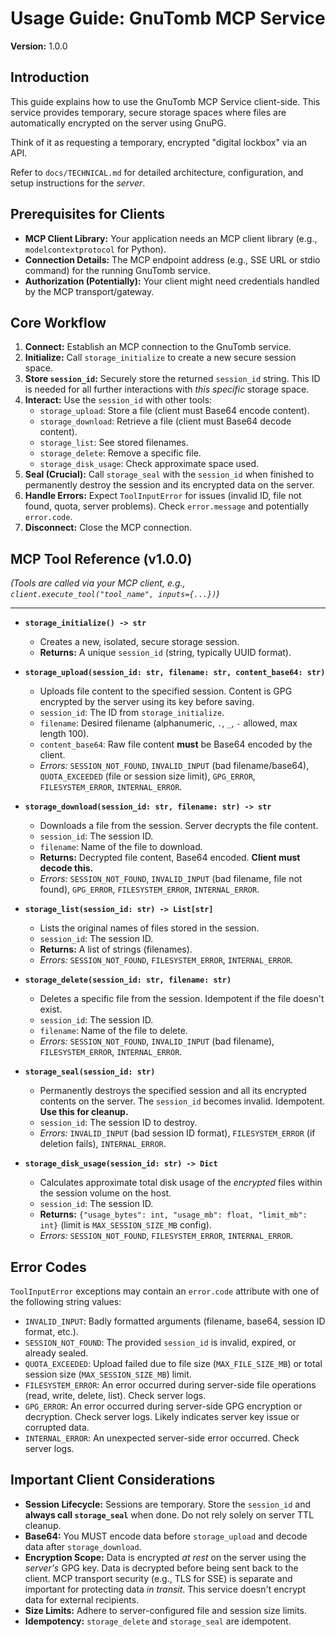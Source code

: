 # Usage Guide: GnuTomb MCP Service

**Version:** 1.0.0

## Introduction

This guide explains how to use the GnuTomb MCP Service client-side. This service provides temporary, secure storage spaces where files are automatically encrypted on the server using GnuPG.

Think of it as requesting a temporary, encrypted "digital lockbox" via an API.

Refer to `docs/TECHNICAL.md` for detailed architecture, configuration, and setup instructions for the *server*.

## Prerequisites for Clients

*   **MCP Client Library:** Your application needs an MCP client library (e.g., `modelcontextprotocol` for Python).
*   **Connection Details:** The MCP endpoint address (e.g., SSE URL or stdio command) for the running GnuTomb service.
*   **Authorization (Potentially):** Your client might need credentials handled by the MCP transport/gateway.

## Core Workflow

1.  **Connect:** Establish an MCP connection to the GnuTomb service.
2.  **Initialize:** Call `storage_initialize` to create a new secure session space.
3.  **Store `session_id`:** Securely store the returned `session_id` string. This ID is needed for all further interactions with *this specific* storage space.
4.  **Interact:** Use the `session_id` with other tools:
    *   `storage_upload`: Store a file (client must Base64 encode content).
    *   `storage_download`: Retrieve a file (client must Base64 decode content).
    *   `storage_list`: See stored filenames.
    *   `storage_delete`: Remove a specific file.
    *   `storage_disk_usage`: Check approximate space used.
5.  **Seal (Crucial):** Call `storage_seal` with the `session_id` when finished to permanently destroy the session and its encrypted data on the server.
6.  **Handle Errors:** Expect `ToolInputError` for issues (invalid ID, file not found, quota, server problems). Check `error.message` and potentially `error.code`.
7.  **Disconnect:** Close the MCP connection.

## MCP Tool Reference (v1.0.0)

*(Tools are called via your MCP client, e.g., `client.execute_tool("tool_name", inputs={...})`)*

---

*   **`storage_initialize() -> str`**
    *   Creates a new, isolated, secure storage session.
    *   **Returns:** A unique `session_id` (string, typically UUID format).

*   **`storage_upload(session_id: str, filename: str, content_base64: str)`**
    *   Uploads file content to the specified session. Content is GPG encrypted by the server using its key before saving.
    *   `session_id`: The ID from `storage_initialize`.
    *   `filename`: Desired filename (alphanumeric, `.`, `_`, `-` allowed, max length 100).
    *   `content_base64`: Raw file content **must** be Base64 encoded by the client.
    *   *Errors:* `SESSION_NOT_FOUND`, `INVALID_INPUT` (bad filename/base64), `QUOTA_EXCEEDED` (file or session size limit), `GPG_ERROR`, `FILESYSTEM_ERROR`, `INTERNAL_ERROR`.

*   **`storage_download(session_id: str, filename: str) -> str`**
    *   Downloads a file from the session. Server decrypts the file content.
    *   `session_id`: The session ID.
    *   `filename`: Name of the file to download.
    *   **Returns:** Decrypted file content, Base64 encoded. **Client must decode this.**
    *   *Errors:* `SESSION_NOT_FOUND`, `INVALID_INPUT` (bad filename, file not found), `GPG_ERROR`, `FILESYSTEM_ERROR`, `INTERNAL_ERROR`.

*   **`storage_list(session_id: str) -> List[str]`**
    *   Lists the original names of files stored in the session.
    *   `session_id`: The session ID.
    *   **Returns:** A list of strings (filenames).
    *   *Errors:* `SESSION_NOT_FOUND`, `FILESYSTEM_ERROR`, `INTERNAL_ERROR`.

*   **`storage_delete(session_id: str, filename: str)`**
    *   Deletes a specific file from the session. Idempotent if the file doesn't exist.
    *   `session_id`: The session ID.
    *   `filename`: Name of the file to delete.
    *   *Errors:* `SESSION_NOT_FOUND`, `INVALID_INPUT` (bad filename), `FILESYSTEM_ERROR`, `INTERNAL_ERROR`.

*   **`storage_seal(session_id: str)`**
    *   Permanently destroys the specified session and all its encrypted contents on the server. The `session_id` becomes invalid. Idempotent. **Use this for cleanup.**
    *   `session_id`: The session ID to destroy.
    *   *Errors:* `INVALID_INPUT` (bad session ID format), `FILESYSTEM_ERROR` (if deletion fails), `INTERNAL_ERROR`.

*   **`storage_disk_usage(session_id: str) -> Dict`**
    *   Calculates approximate total disk usage of the *encrypted* files within the session volume on the host.
    *   `session_id`: The session ID.
    *   **Returns:** `{"usage_bytes": int, "usage_mb": float, "limit_mb": int}` (limit is `MAX_SESSION_SIZE_MB` config).
    *   *Errors:* `SESSION_NOT_FOUND`, `FILESYSTEM_ERROR`, `INTERNAL_ERROR`.

## Error Codes

`ToolInputError` exceptions may contain an `error.code` attribute with one of the following string values:

*   `INVALID_INPUT`: Badly formatted arguments (filename, base64, session ID format, etc.).
*   `SESSION_NOT_FOUND`: The provided `session_id` is invalid, expired, or already sealed.
*   `QUOTA_EXCEEDED`: Upload failed due to file size (`MAX_FILE_SIZE_MB`) or total session size (`MAX_SESSION_SIZE_MB`) limit.
*   `FILESYSTEM_ERROR`: An error occurred during server-side file operations (read, write, delete, list). Check server logs.
*   `GPG_ERROR`: An error occurred during server-side GPG encryption or decryption. Check server logs. Likely indicates server key issue or corrupted data.
*   `INTERNAL_ERROR`: An unexpected server-side error occurred. Check server logs.

## Important Client Considerations

*   **Session Lifecycle:** Sessions are temporary. Store the `session_id` and **always call `storage_seal`** when done. Do not rely solely on server TTL cleanup.
*   **Base64:** You MUST encode data before `storage_upload` and decode data after `storage_download`.
*   **Encryption Scope:** Data is encrypted *at rest* on the server using the *server's* GPG key. Data is decrypted before being sent back to the client. MCP transport security (e.g., TLS for SSE) is separate and important for protecting data *in transit*. This service doesn't encrypt data for external recipients.
*   **Size Limits:** Adhere to server-configured file and session size limits.
*   **Idempotency:** `storage_delete` and `storage_seal` are idempotent.
